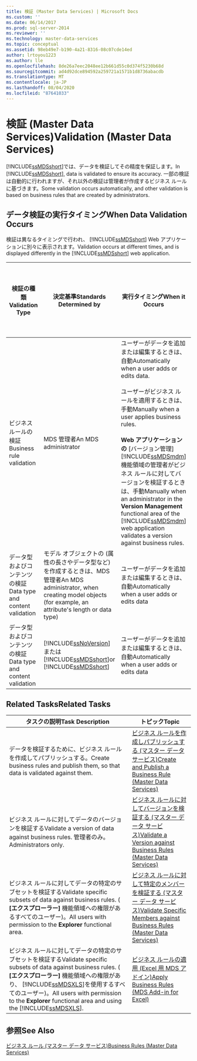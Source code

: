 ```yaml
---
title: 検証 (Master Data Services) | Microsoft Docs
ms.custom: ''
ms.date: 06/14/2017
ms.prod: sql-server-2014
ms.reviewer: ''
ms.technology: master-data-services
ms.topic: conceptual
ms.assetid: 98eb49e7-b190-4a21-8316-08c07cde14ed
author: lrtoyou1223
ms.author: lle
ms.openlocfilehash: 8de26a7eec2048ee12b661d55c0d374f5230b68d
ms.sourcegitcommit: ad4d92dce894592a259721a1571b1d8736abacdb
ms.translationtype: MT
ms.contentlocale: ja-JP
ms.lasthandoff: 08/04/2020
ms.locfileid: "87641033"
---
```

# <a name="validation-master-data-services"></a><span data-ttu-id="ac157-102">検証 (Master Data Services)</span><span class="sxs-lookup"><span data-stu-id="ac157-102">Validation (Master Data Services)</span></span>
  <span data-ttu-id="ac157-103">[!INCLUDE[ssMDSshort](../includes/ssmdsshort-md.md)]では、データを検証してその精度を保証します。</span><span class="sxs-lookup"><span data-stu-id="ac157-103">In [!INCLUDE[ssMDSshort](../includes/ssmdsshort-md.md)], data is validated to ensure its accuracy.</span></span> <span data-ttu-id="ac157-104">一部の検証は自動的に行われますが、それ以外の検証は管理者が作成するビジネス ルールに基づきます。</span><span class="sxs-lookup"><span data-stu-id="ac157-104">Some validation occurs automatically, and other validation is based on business rules that are created by administrators.</span></span>  
  
## <a name="when-data-validation-occurs"></a><span data-ttu-id="ac157-105">データ検証の実行タイミング</span><span class="sxs-lookup"><span data-stu-id="ac157-105">When Data Validation Occurs</span></span>  
 <span data-ttu-id="ac157-106">検証は異なるタイミングで行われ、 [!INCLUDE[ssMDSshort](../includes/ssmdsshort-md.md)] Web アプリケーションに別々に表示されます。</span><span class="sxs-lookup"><span data-stu-id="ac157-106">Validation occurs at different times, and is displayed differently in the [!INCLUDE[ssMDSshort](../includes/ssmdsshort-md.md)] web application.</span></span>  
  
|<span data-ttu-id="ac157-107">検証の種類</span><span class="sxs-lookup"><span data-stu-id="ac157-107">Validation Type</span></span>|<span data-ttu-id="ac157-108">決定基準</span><span class="sxs-lookup"><span data-stu-id="ac157-108">Standards Determined by</span></span>|<span data-ttu-id="ac157-109">実行タイミング</span><span class="sxs-lookup"><span data-stu-id="ac157-109">When it Occurs</span></span>|<span data-ttu-id="ac157-110">マスター データ マネージャー Web UI での表示</span><span class="sxs-lookup"><span data-stu-id="ac157-110">Displayed in the MasterData Manager web UI as</span></span>|<span data-ttu-id="ac157-111">Excel 用アドインでの表示</span><span class="sxs-lookup"><span data-stu-id="ac157-111">Displayed in the Add-in for Excel as</span></span>|<span data-ttu-id="ac157-112">MDS リポジトリにデータが保存されるかどうか</span><span class="sxs-lookup"><span data-stu-id="ac157-112">Is Data Saved to the MDS Repository?</span></span>|  
|---------------------|-----------------------------|--------------------|---------------------------------------------------|-------------------------------------------|------------------------------------------|  
|<span data-ttu-id="ac157-113">ビジネス ルールの検証</span><span class="sxs-lookup"><span data-stu-id="ac157-113">Business rule validation</span></span>|<span data-ttu-id="ac157-114">MDS 管理者</span><span class="sxs-lookup"><span data-stu-id="ac157-114">An MDS administrator</span></span>|<span data-ttu-id="ac157-115">ユーザーがデータを追加または編集するときは、自動</span><span class="sxs-lookup"><span data-stu-id="ac157-115">Automatically when a user adds or edits data.</span></span><br /><br /> <span data-ttu-id="ac157-116">ユーザーがビジネス ルールを適用するときは、手動</span><span class="sxs-lookup"><span data-stu-id="ac157-116">Manually when a user applies business rules.</span></span><br /><br /> <span data-ttu-id="ac157-117">**Web アプリケーションの** [バージョン管理] [!INCLUDE[ssMDSmdm](../includes/ssmdsmdm-md.md)] 機能領域の管理者がビジネス ルールに対してバージョンを検証するときは、手動</span><span class="sxs-lookup"><span data-stu-id="ac157-117">Manually when an administrator in the **Version Management** functional area of the [!INCLUDE[ssMDSmdm](../includes/ssmdsmdm-md.md)] web application validates a version against business rules.</span></span>|<span data-ttu-id="ac157-118">検証エラー</span><span class="sxs-lookup"><span data-stu-id="ac157-118">Validation Errors</span></span>|<span data-ttu-id="ac157-119">ValidationStatus</span><span class="sxs-lookup"><span data-stu-id="ac157-119">ValidationStatus</span></span>|<span data-ttu-id="ac157-120">はい</span><span class="sxs-lookup"><span data-stu-id="ac157-120">Yes</span></span>|  
|<span data-ttu-id="ac157-121">データ型およびコンテンツの検証</span><span class="sxs-lookup"><span data-stu-id="ac157-121">Data type and content validation</span></span>|<span data-ttu-id="ac157-122">モデル オブジェクトの (属性の長さやデータ型など) を作成するときは、MDS 管理者</span><span class="sxs-lookup"><span data-stu-id="ac157-122">An MDS administrator, when creating model objects (for example, an attribute's length or data type)</span></span>|<span data-ttu-id="ac157-123">ユーザーがデータを追加または編集するときは、自動</span><span class="sxs-lookup"><span data-stu-id="ac157-123">Automatically when a user adds or edits data</span></span>|<span data-ttu-id="ac157-124">入力エラー</span><span class="sxs-lookup"><span data-stu-id="ac157-124">Input Errors</span></span>|<span data-ttu-id="ac157-125">InputStatus</span><span class="sxs-lookup"><span data-stu-id="ac157-125">InputStatus</span></span>|<span data-ttu-id="ac157-126">いいえ</span><span class="sxs-lookup"><span data-stu-id="ac157-126">No</span></span>|  
|<span data-ttu-id="ac157-127">データ型およびコンテンツの検証</span><span class="sxs-lookup"><span data-stu-id="ac157-127">Data type and content validation</span></span>|[!INCLUDE[ssNoVersion](../includes/ssnoversion-md.md)] <span data-ttu-id="ac157-128">または [!INCLUDE[ssMDSshort](../includes/ssmdsshort-md.md)]</span><span class="sxs-lookup"><span data-stu-id="ac157-128">or [!INCLUDE[ssMDSshort](../includes/ssmdsshort-md.md)]</span></span>|<span data-ttu-id="ac157-129">ユーザーがデータを追加または編集するときは、自動</span><span class="sxs-lookup"><span data-stu-id="ac157-129">Automatically when a user adds or edits data</span></span>|<span data-ttu-id="ac157-130">入力エラー</span><span class="sxs-lookup"><span data-stu-id="ac157-130">Input Errors</span></span>|<span data-ttu-id="ac157-131">InputStatus</span><span class="sxs-lookup"><span data-stu-id="ac157-131">InputStatus</span></span>|<span data-ttu-id="ac157-132">いいえ</span><span class="sxs-lookup"><span data-stu-id="ac157-132">No</span></span>|  
  
## <a name="related-tasks"></a><span data-ttu-id="ac157-133">Related Tasks</span><span class="sxs-lookup"><span data-stu-id="ac157-133">Related Tasks</span></span>  
  
|<span data-ttu-id="ac157-134">タスクの説明</span><span class="sxs-lookup"><span data-stu-id="ac157-134">Task Description</span></span>|<span data-ttu-id="ac157-135">トピック</span><span class="sxs-lookup"><span data-stu-id="ac157-135">Topic</span></span>|  
|----------------------|-----------|  
|<span data-ttu-id="ac157-136">データを検証するために、ビジネス ルールを作成してパブリッシュする。</span><span class="sxs-lookup"><span data-stu-id="ac157-136">Create business rules and publish them, so that data is validated against them.</span></span>|[<span data-ttu-id="ac157-137">ビジネス ルールを作成しパブリッシュする (マスター データ サービス)</span><span class="sxs-lookup"><span data-stu-id="ac157-137">Create and Publish a Business Rule &#40;Master Data Services&#41;</span></span>](create-and-publish-a-business-rule-master-data-services.md)|  
|<span data-ttu-id="ac157-138">ビジネス ルールに対してデータのバージョンを検証する</span><span class="sxs-lookup"><span data-stu-id="ac157-138">Validate a version of data against business rules.</span></span> <span data-ttu-id="ac157-139">管理者のみ。</span><span class="sxs-lookup"><span data-stu-id="ac157-139">Administrators only.</span></span>|[<span data-ttu-id="ac157-140">ビジネス ルールに対してバージョンを検証する (マスター データ サービス)</span><span class="sxs-lookup"><span data-stu-id="ac157-140">Validate a Version against Business Rules &#40;Master Data Services&#41;</span></span>](../../2014/master-data-services/validate-a-version-against-business-rules-master-data-services.md)|  
|<span data-ttu-id="ac157-141">ビジネス ルールに対してデータの特定のサブセットを検証する</span><span class="sxs-lookup"><span data-stu-id="ac157-141">Validate specific subsets of data against business rules.</span></span> <span data-ttu-id="ac157-142">( **[エクスプローラー]** 機能領域への権限があるすべてのユーザー)。</span><span class="sxs-lookup"><span data-stu-id="ac157-142">All users with permission to the **Explorer** functional area.</span></span>|[<span data-ttu-id="ac157-143">ビジネス ルールに対して特定のメンバーを検証する (マスター データ サービス)</span><span class="sxs-lookup"><span data-stu-id="ac157-143">Validate Specific Members against Business Rules &#40;Master Data Services&#41;</span></span>](../../2014/master-data-services/validate-specific-members-against-business-rules-master-data-services.md)|  
|<span data-ttu-id="ac157-144">ビジネス ルールに対してデータの特定のサブセットを検証する</span><span class="sxs-lookup"><span data-stu-id="ac157-144">Validate specific subsets of data against business rules.</span></span> <span data-ttu-id="ac157-145">( **[エクスプローラー]** 機能領域への権限があり、 [!INCLUDE[ssMDSXLS](../includes/ssmdsxls-md.md)]を使用するすべてのユーザー)。</span><span class="sxs-lookup"><span data-stu-id="ac157-145">All users with permission to the **Explorer** functional area and using the [!INCLUDE[ssMDSXLS](../includes/ssmdsxls-md.md)].</span></span>|[<span data-ttu-id="ac157-146">ビジネス ルールの適用 (Excel 用 MDS アドイン)</span><span class="sxs-lookup"><span data-stu-id="ac157-146">Apply Business Rules &#40;MDS Add-in for Excel&#41;</span></span>](microsoft-excel-add-in/apply-business-rules-mds-add-in-for-excel.md)|  
  
## <a name="see-also"></a><span data-ttu-id="ac157-147">参照</span><span class="sxs-lookup"><span data-stu-id="ac157-147">See Also</span></span>  
 [<span data-ttu-id="ac157-148">ビジネス ルール (マスター データ サービス)</span><span class="sxs-lookup"><span data-stu-id="ac157-148">Business Rules &#40;Master Data Services&#41;</span></span>](../../2014/master-data-services/business-rules-master-data-services.md)  
  
  
